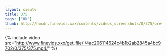 ```yaml
--- 
layout: sieutv
title: 375
tags: ["0k"]
thumb: http://hwcdn.finevids.xxx/contents/videos_screenshots/0/375/preview.mp4.jpg
---
```

{% include video src="http://www.finevids.xxx/get_file/1/4ac206114624c4b1b2ab2845a4bc9702/0/375/375.mp4/" %} 
